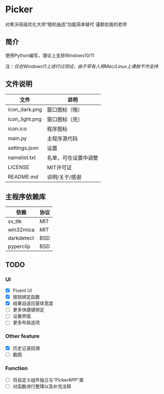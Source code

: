 # Picker

对希沃班级优化大师“随机抽选”功能简单替代
谨献给我的老师

## 简介

使用Python编写，理论上支持Windows10/11

注：*仅在Windows11上进行过测试，由于罕有人用Mac/Linux上课故不作支持*

## 文件说明

|文件|说明|
|-|-|
|icon_dark.png|窗口图标（暗）|
|icon_light.png|窗口图标（亮）|
|icon.ico|程序图标|
|main.py|主程序源代码|
|settings.json|设置|
|namelist.txt|名单，可在设置中调整|
|LICENSE|MIT许可证|
|README.md|说明/关于/感谢|

## 主程序依赖库

|依赖|协议|
|-|-|
|sv_ttk|MIT|
|win32mica|MIT|
|darkdetect|BSD|
|pyperclip|BSD|

## TODO

### UI

- [x] Fluent UI
- [x] 按钮绑定函数
- [x] 结果自适应窗体宽度
- [ ] 更多快捷键绑定
- [ ] 设置界面
- [ ] 更多布局选项

### Other feature

- [x] 历史记录回溯
- [ ] 截图

### Function

- [ ] 将自定义组件独立与"PickerAPP"类
- [ ] 对函数进行整理以及补充注释

